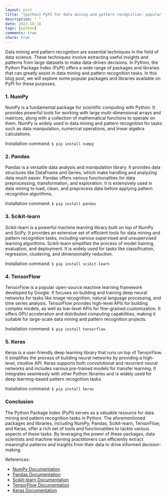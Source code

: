 ```yaml
---
layout: post
title: "[python] PyPI for data mining and pattern recognition: popular packages and libraries"
description: " "
date: 2023-10-18
tags: [python]
comments: true
share: true
---
```


Data mining and pattern recognition are essential techniques in the field of data science. These techniques involve extracting useful insights and patterns from large datasets to make data-driven decisions. In Python, the Python Package Index (PyPI) offers a wide range of packages and libraries that can greatly assist in data mining and pattern recognition tasks. In this blog post, we will explore some popular packages and libraries available on PyPI for these purposes.

### 1. NumPy

NumPy is a fundamental package for scientific computing with Python. It provides powerful tools for working with large multi-dimensional arrays and matrices, along with a collection of mathematical functions to operate on them. NumPy is widely used in data mining and pattern recognition for tasks such as data manipulation, numerical operations, and linear algebra calculations.

Installation command: `$ pip install numpy`

### 2. Pandas

Pandas is a versatile data analysis and manipulation library. It provides data structures like DataFrame and Series, which make handling and analyzing data much easier. Pandas offers various functionalities for data preprocessing, transformation, and exploration. It is extensively used in data mining to load, clean, and preprocess data before applying pattern recognition algorithms.

Installation command: `$ pip install pandas`

### 3. Scikit-learn

Scikit-learn is a powerful machine learning library built on top of NumPy and SciPy. It provides an extensive set of efficient tools for data mining and pattern recognition tasks, including various supervised and unsupervised learning algorithms. Scikit-learn simplifies the process of model training, evaluation, and deployment. It is widely used for tasks like classification, regression, clustering, and dimensionality reduction.

Installation command: `$ pip install scikit-learn`

### 4. TensorFlow

TensorFlow is a popular open-source machine learning framework developed by Google. It focuses on building and training deep neural networks for tasks like image recognition, natural language processing, and time series analysis. TensorFlow provides high-level APIs for building complex models, as well as low-level APIs for fine-grained customization. It offers GPU acceleration and distributed computing capabilities, making it suitable for large-scale data mining and pattern recognition projects.

Installation command: `$ pip install tensorflow`

### 5. Keras

Keras is a user-friendly deep learning library that runs on top of TensorFlow. It simplifies the process of building neural networks by providing a high-level, intuitive API. Keras supports both convolutional and recurrent neural networks and includes various pre-trained models for transfer learning. It integrates seamlessly with other Python libraries and is widely used for deep learning-based pattern recognition tasks.

Installation command: `$ pip install keras`

### Conclusion

The Python Package Index (PyPI) serves as a valuable resource for data mining and pattern recognition tasks in Python. The aforementioned packages and libraries, including NumPy, Pandas, Scikit-learn, TensorFlow, and Keras, offer a rich set of tools and functionalities to tackle various aspects of these tasks. By leveraging the power of these packages, data scientists and machine learning practitioners can efficiently extract meaningful patterns and insights from their data to drive informed decision-making.

References:

- [NumPy Documentation](https://numpy.org/doc/)
- [Pandas Documentation](https://pandas.pydata.org/docs/)
- [Scikit-learn Documentation](https://scikit-learn.org/stable/user_guide.html)
- [TensorFlow Documentation](https://www.tensorflow.org/guide)
- [Keras Documentation](https://keras.io/api/)